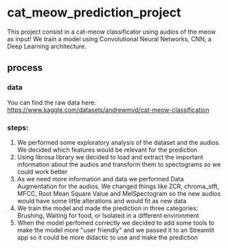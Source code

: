 # cat_meow_prediction_project

This project consist in a cat-meow classificator using audios of the meow as input! We train a model using Convolutional Neural Networks, CNN, a Deep Learning architecture. 

## process

### data

You can find the raw data here: https://www.kaggle.com/datasets/andrewmvd/cat-meow-classification

### steps:
1. We performed some exploratory analysis of the dataset and the audios. We decided which features would be relevant for the prediction
2. Using librosa library we decided to load and extract the important information about the audios and transform them to spectograms so we could work better
3. As we need more information and data we performed Data Augmentation for the audios. We changed things like ZCR, chroma_stft, MFCC, Root Mean Square Value and MelSpectogram so the new audios would have some little alterations and would fit as new data
4. We train the model and made the prediction in three categories: Brushing, Waiting for food, or Isolated in a different environment
5. When the model perfomed correctly we decided to add some tools to make the model more "user friendly" and we passed it to an Streamlit app so it could be more didactic to use and make the prediction
